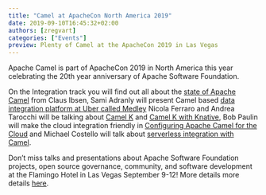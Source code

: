 ```yaml
---
title: "Camel at ApacheCon North America 2019"
date: 2019-09-10T16:45:32+02:00
authors: [zregvart]
categories: ["Events"]
preview: Plenty of Camel at the ApacheCon 2019 in Las Vegas
---
```


Apache Camel is part of ApacheCon 2019 in North America this year celebrating
the 20th year anniversary of Apache Software Foundation.

On the Integration track you will find out all about the [state of Apache
Camel](https://www.apachecon.com/acna19/s/#/scheduledEvent/1141) from Claus
Ibsen, Sami Adranly will present Camel based [data integration platform at Uber
called Medley](https://www.apachecon.com/acna19/s/#/scheduledEvent/1034) Nicola
Ferraro and Andrea Tarocchi will be talking about [Camel
K](https://www.apachecon.com/acna19/s/#/scheduledEvent/1142) and [Camel K with
Knative](https://www.apachecon.com/acna19/s/#/scheduledEvent/1059), Bob Paulin
will make the cloud integration friendly in [Configuring Apache Camel for the
Cloud](https://www.apachecon.com/acna19/s/#/scheduledEvent/1111) and Michael
Costello will talk about [serverless integration with
Camel](https://www.apachecon.com/acna19/s/#/scheduledEvent/1130).


Don’t miss talks and presentations about Apache Software Foundation projects,
open source governance, community, and software development at the Flamingo
Hotel in Las Vegas September 9-12! More details more details
[here](https://www.apachecon.com/acna19/index.html).
